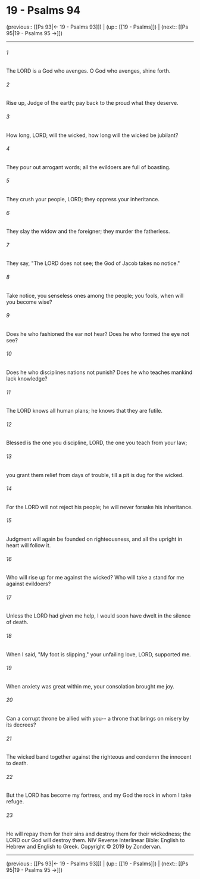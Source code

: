 # 19 - Psalms 94

(previous:: [[Ps 93|← 19 - Psalms 93]]) | (up:: [[19 - Psalms]]) | (next:: [[Ps 95|19 - Psalms 95 →]])

***


###### 1 
The LORD is a God who avenges. O God who avenges, shine forth. 

###### 2 
Rise up, Judge of the earth; pay back to the proud what they deserve. 

###### 3 
How long, LORD, will the wicked, how long will the wicked be jubilant? 

###### 4 
They pour out arrogant words; all the evildoers are full of boasting. 

###### 5 
They crush your people, LORD; they oppress your inheritance. 

###### 6 
They slay the widow and the foreigner; they murder the fatherless. 

###### 7 
They say, "The LORD does not see; the God of Jacob takes no notice." 

###### 8 
Take notice, you senseless ones among the people; you fools, when will you become wise? 

###### 9 
Does he who fashioned the ear not hear? Does he who formed the eye not see? 

###### 10 
Does he who disciplines nations not punish? Does he who teaches mankind lack knowledge? 

###### 11 
The LORD knows all human plans; he knows that they are futile. 

###### 12 
Blessed is the one you discipline, LORD, the one you teach from your law; 

###### 13 
you grant them relief from days of trouble, till a pit is dug for the wicked. 

###### 14 
For the LORD will not reject his people; he will never forsake his inheritance. 

###### 15 
Judgment will again be founded on righteousness, and all the upright in heart will follow it. 

###### 16 
Who will rise up for me against the wicked? Who will take a stand for me against evildoers? 

###### 17 
Unless the LORD had given me help, I would soon have dwelt in the silence of death. 

###### 18 
When I said, "My foot is slipping," your unfailing love, LORD, supported me. 

###### 19 
When anxiety was great within me, your consolation brought me joy. 

###### 20 
Can a corrupt throne be allied with you-- a throne that brings on misery by its decrees? 

###### 21 
The wicked band together against the righteous and condemn the innocent to death. 

###### 22 
But the LORD has become my fortress, and my God the rock in whom I take refuge. 

###### 23 
He will repay them for their sins and destroy them for their wickedness; the LORD our God will destroy them. NIV Reverse Interlinear Bible: English to Hebrew and English to Greek. Copyright © 2019 by Zondervan.

***

(previous:: [[Ps 93|← 19 - Psalms 93]]) | (up:: [[19 - Psalms]]) | (next:: [[Ps 95|19 - Psalms 95 →]])
